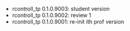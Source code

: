 * rcontroll_tp 0.1.0.9003: student version
* rcontroll_tp 0.1.0.9002: review 1
* rcontroll_tp 0.1.0.9001: re-init ith prof version
